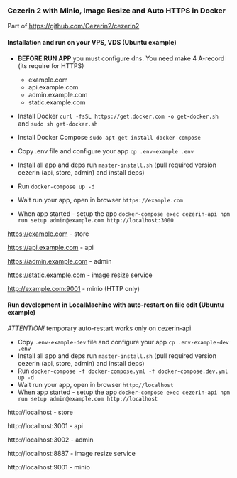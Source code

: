 ### Cezerin 2 with Minio, Image Resize and Auto HTTPS in Docker
Part of https://github.com/Cezerin2/cezerin2 

#### Installation and run on your VPS, VDS (Ubuntu example)
- **BEFORE RUN APP** you must configure dns. You need make 4 A-record (its require for HTTPS)
    - example.com
    - api.example.com
    - admin.example.com
    - static.example.com

- Install Docker `curl -fsSL https://get.docker.com -o get-docker.sh` and `sudo sh get-docker.sh`
- Install Docker Compose `sudo apt-get install docker-compose`
- Copy .env file and configure your app `cp .env-example .env`
- Install all app and deps run `master-install.sh` (pull required version cezerin (api, store, admin) and install deps)
- Run `docker-compose up -d`
- Wait run your app, open in browser `https://example.com`
- When app started - setup the app `docker-compose exec cezerin-api npm run setup admin@example.com http://localhost:3000`


https://example.com - store

https://api.example.com - api

https://admin.example.com - admin

https://static.example.com - image resize service

http://example.com:9001 - minio (HTTP only)

#### Run development in LocalMachine with auto-restart on file edit (Ubuntu example)
*ATTENTION!* temporary auto-restart works only on cezerin-api

- Copy `.env-example-dev` file and configure your app `cp .env-example-dev .env`
- Install all app and deps run `master-install.sh` (pull required version cezerin (api, store, admin) and install deps)
- Run `docker-compose -f docker-compose.yml -f docker-compose.dev.yml up -d`
- Wait run your app, open in browser `http://localhost`
- When app started - setup the app `docker-compose exec cezerin-api npm run setup admin@example.com http://localhost`

http://localhost - store

http://localhost:3001 - api

http://localhost:3002 - admin

http://localhost:8887 - image resize service

http://localhost:9001 - minio
